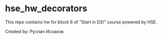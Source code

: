 # hse_hw_decorators

This repo contains hw for block 6 of "Start in DS!" course powered by HSE.

Created by: Руслан Исхаков
